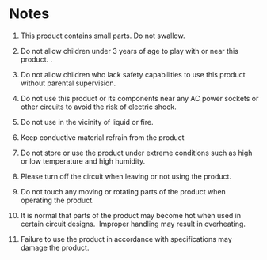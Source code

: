 # Notes

1. This product contains small parts. Do not swallow.

2. Do not allow children under 3 years of age to play with or near this product. . 

3. Do not allow children who lack safety capabilities to use this product without parental supervision. 

4. Do not use this product or its components near any AC power sockets or other circuits to avoid the risk of electric shock. 

5. Do not use in the vicinity of liquid or fire.

6. Keep conductive material refrain from the product

7. Do not store or use the product under extreme conditions such as high or low temperature and high humidity. 

8. Please turn off the circuit when leaving or not using the product.

9. Do not touch any moving or rotating parts of the product when operating the product. 

10. It is normal that parts of the product may become hot when used in certain circuit designs.  Improper handling may result in overheating. 

11. Failure to use the product in accordance with specifications may damage the product.






